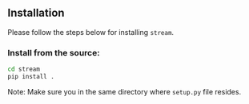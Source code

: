 ## Installation

Please follow the steps below for installing `stream`.

### Install from the source:

```bash
cd stream
pip install .
```

Note: Make sure you in the same directory where `setup.py` file resides.

